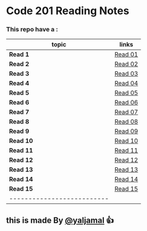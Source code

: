 # Code 201 Reading Notes
### This repo have a :



|topic  | links   |
|------ | --------|
|**Read 1** | [Read 01 ](https://yaljamal.github.io/reading-notes/class-01)|
|**Read 2** | [Read 02](https://yaljamal.github.io/reading-notes/class-02) |
|**Read 3** | [Read 03](https://yaljamal.github.io/reading-notes/class-03) |
|**Read 4** | [Read 04](https://yaljamal.github.io/reading-notes/class-04) |
|**Read 5** | [Read 05](https://yaljamal.github.io/reading-notes/class-05) |
|**Read 6** | [Read 06](https://yaljamal.github.io/reading-notes/class-06) |
|**Read 7** | [Read 07](https://yaljamal.github.io/reading-notes/class-07) |
|**Read 8** | [Read 08](https://yaljamal.github.io/reading-notes/class-08) |
|**Read 9** | [Read 09](https://yaljamal.github.io/reading-notes/class-09) |
|**Read 10** | [Read 10](https://yaljamal.github.io/reading-notes/class-10) |
|**Read 11** | [Read 11](https://yaljamal.github.io/reading-notes/class-11) |
|**Read 12** | [Read 12](https://yaljamal.github.io/reading-notes/class-12) |
|**Read 13** | [Read 13](https://yaljamal.github.io/reading-notes/class-13) |
|**Read 14** | [Read 14](https://yaljamal.github.io/reading-notes/class-14) |
|**Read 15** | [Read 15](https://yaljamal.github.io/reading-notes/class-15) |
|--------------------------|

## this is made By [@yaljamal](https://github.com/yaljamal) :+1:

